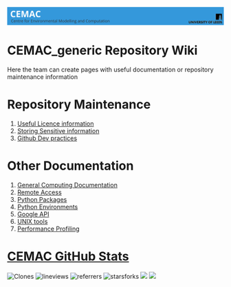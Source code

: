 <div align="center">
<a href="https://www.cemac.leeds.ac.uk/">
  <img src="https://github.com/cemac/cemac_generic/blob/master/Images/cemac.png"></a>
  <br>
</div>

# CEMAC_generic Repository Wiki #

Here the team can create pages with useful documentation or repository maintenance information

# Repository Maintenance #
1. [Useful Licence information](https://github.com/cemac/cemac_generic/wiki/Licensing)
2. [Storing Sensitive information](https://github.com/cemac/cemac_generic/wiki/Sensitive-information)
3. [Github Dev practices](https://github.com/cemac/cemac_generic/wiki/Git-Protocols)

# Other Documentation #
1. [General Computing Documentation](https://github.com/cemac/cemac_generic/wiki/Computing-Documentation)
2. [Remote Access](https://github.com/cemac/cemac_generic/wiki/Remote-Access)
3. [Python Packages](https://github.com/cemac/cemac_generic/wiki/Python-Packages)
4. [Python Environments](https://github.com/cemac/cemac_generic/wiki/Python-Environments)
5. [Google API](https://github.com/cemac/cemac_generic/wiki/Google-API)
6. [UNIX tools](https://github.com/cemac/cemac_generic/wiki/UNIX-tools)
7. [Performance Profiling](https://github.com/cemac/cemac_generic/wiki/Performance-Profiling)

# [CEMAC GitHub Stats](https://homepages.see.leeds.ac.uk/~earhbu/SHARE/CEMAC/Gitstats/)

![Clones](https://homepages.see.leeds.ac.uk/~earhbu/SHARE/CEMAC/Gitstats/Clones.png)
![lineviews](https://homepages.see.leeds.ac.uk/~earhbu/SHARE/CEMAC/Gitstats/Views.png)
![referrers](https://homepages.see.leeds.ac.uk/~earhbu/SHARE/CEMAC/Gitstats/ReffererPie.png)
![starsforks](https://homepages.see.leeds.ac.uk/~earhbu/SHARE/CEMAC/Gitstats/Popular_repos.png)
![](https://homepages.see.leeds.ac.uk/~earhbu/SHARE/CEMAC/Gitstats/top10views.png)
![](https://homepages.see.leeds.ac.uk/~earhbu/SHARE/CEMAC/Gitstats/top10clones.png)